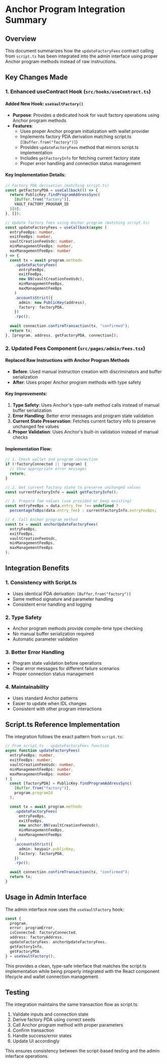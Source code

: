 # Anchor Program Integration Summary

## Overview
This document summarizes how the `updateFactoryFees` contract calling from `script.ts` has been integrated into the admin interface using proper Anchor program methods instead of raw instructions.

## Key Changes Made

### 1. Enhanced useContract Hook (`src/hooks/useContract.ts`)

#### Added New Hook: `useVaultFactory()`
- **Purpose**: Provides a dedicated hook for vault factory operations using Anchor program methods
- **Features**:
  - Uses proper Anchor program initialization with wallet provider
  - Implements factory PDA derivation matching script.ts (`[Buffer.from("factory")]`)
  - Provides `updateFactoryFees` method that mirrors script.ts implementation
  - Includes `getFactoryInfo` for fetching current factory state
  - Proper error handling and connection status management

#### Key Implementation Details:
```typescript
// Factory PDA derivation (matching script.ts)
const getFactoryPDA = useCallback(() => {
  return PublicKey.findProgramAddressSync(
    [Buffer.from("factory")],
    VAULT_FACTORY_PROGRAM_ID
  )[0];
}, []);

// Update factory fees using Anchor program (matching script.ts)
const updateFactoryFees = useCallback(async (
  entryFeeBps: number,
  exitFeeBps: number,
  vaultCreationFeeUsdc: number,
  minManagementFeeBps: number,
  maxManagementFeeBps: number
) => {
  const tx = await program.methods
    .updateFactoryFees(
      entryFeeBps,
      exitFeeBps,
      new BN(vaultCreationFeeUsdc),
      minManagementFeeBps,
      maxManagementFeeBps
    )
    .accountsStrict({
      admin: new PublicKey(address),
      factory: factoryPDA,
    })
    .rpc();
  
  await connection.confirmTransaction(tx, "confirmed");
  return tx;
}, [program, address, getFactoryPDA, connection]);
```

### 2. Updated Fees Component (`src/pages/admin/Fees.tsx`)

#### Replaced Raw Instructions with Anchor Program Methods
- **Before**: Used manual instruction creation with discriminators and buffer serialization
- **After**: Uses proper Anchor program methods with type safety

#### Key Improvements:
1. **Type Safety**: Uses Anchor's type-safe method calls instead of manual buffer serialization
2. **Error Handling**: Better error messages and program state validation
3. **Current State Preservation**: Fetches current factory info to preserve unchanged fee values
4. **Proper Validation**: Uses Anchor's built-in validation instead of manual checks

#### Implementation Flow:
```typescript
// 1. Check wallet and program connection
if (!factoryConnected || !program) {
  // Show appropriate error messages
  return;
}

// 2. Get current factory state to preserve unchanged values
const currentFactoryInfo = await getFactoryInfo();

// 3. Prepare fee values (use provided or keep existing)
const entryFeeBps = data.entry_fee !== undefined ? 
  percentageToBps(data.entry_fee) : currentFactoryInfo.entryFeeBps;

// 4. Call Anchor program method
const tx = await anchorUpdateFactoryFees(
  entryFeeBps,
  exitFeeBps,
  vaultCreationFeeUsdc,
  minManagementFeeBps,
  maxManagementFeeBps
);
```

## Integration Benefits

### 1. **Consistency with Script.ts**
- Uses identical PDA derivation: `[Buffer.from("factory")]`
- Same method signature and parameter handling
- Consistent error handling and logging

### 2. **Type Safety**
- Anchor program methods provide compile-time type checking
- No manual buffer serialization required
- Automatic parameter validation

### 3. **Better Error Handling**
- Program state validation before operations
- Clear error messages for different failure scenarios
- Proper connection status management

### 4. **Maintainability**
- Uses standard Anchor patterns
- Easier to update when IDL changes
- Consistent with other program interactions

## Script.ts Reference Implementation

The integration follows the exact pattern from `script.ts`:

```typescript
// From script.ts - updateFactoryFees function
async function updateFactoryFees(
  entryFeeBps: number,
  exitFeeBps: number,
  vaultCreationFeeUsdc: number,
  minManagementFeeBps: number,
  maxManagementFeeBps: number
) {
  const [factoryPDA] = PublicKey.findProgramAddressSync(
    [Buffer.from("factory")],
    program.programId
  );

  const tx = await program.methods
    .updateFactoryFees(
      entryFeeBps,
      exitFeeBps,
      new anchor.BN(vaultCreationFeeUsdc),
      minManagementFeeBps,
      maxManagementFeeBps
    )
    .accountsStrict({
      admin: keypair.publicKey,
      factory: factoryPDA,
    })
    .rpc();

  await connection.confirmTransaction(tx, "confirmed");
  return tx;
}
```

## Usage in Admin Interface

The admin interface now uses the `useVaultFactory` hook:

```typescript
const { 
  program, 
  error: programError, 
  isConnected: factoryConnected, 
  address: factoryAddress, 
  updateFactoryFees: anchorUpdateFactoryFees,
  getFactoryInfo,
  getFactoryPDA 
} = useVaultFactory();
```

This provides a clean, type-safe interface that matches the script.ts implementation while being properly integrated with the React component lifecycle and wallet connection management.

## Testing

The integration maintains the same transaction flow as script.ts:
1. Validate inputs and connection state
2. Derive factory PDA using correct seeds
3. Call Anchor program method with proper parameters
4. Confirm transaction
5. Handle success/error states
6. Update UI accordingly

This ensures consistency between the script-based testing and the admin interface operations.
